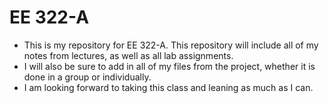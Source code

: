 # EE 322-A

* This is my repository for EE 322-A. This repository will include all of my notes from lectures, as well as all lab assignments.
* I will also be sure to add in all of my files from the project, whether it is done in a group or individually.
* I am looking forward to taking this class and leaning as much as I can.
